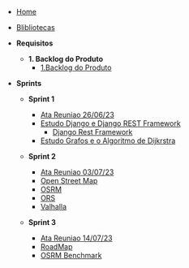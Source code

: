 - [Home](/)
- [Blibliotecas](./ferramentas.md)
- **Requisitos**

  - **1. Backlog do Produto**
    - [1.Backlog do Produto](./Requisitos/backlog.md)
- **Sprints**

  - **Sprint 1**

    - [Ata Reuniao 26/06/23](./AtaReuniao/AtaReuniao_2606.md)
    - [Estudo Django e Django REST Framework](./Estudos/Django.md)
      - [Django Rest Framework](./Aplicacao/DRF.md)
    - [Estudo Grafos e o Algoritmo de Dijkrstra](./Estudos/Grafos.md)
  - **Sprint 2**

    - [Ata Reuniao 03/07/23](./AtaReuniao/AtaReuniao_0307.md)
    - [Open Street Map](./Estudos/OpenStreetMap.md)
    - [OSRM](./Estudos/osrm.md)
    - [ORS](./Estudos/OpenRouteService.md)
    - [Valhalla](./Estudos/Valhalla.md)
  - **Sprint 3**
    - [Ata Reuniao 14/07/23](./AtaReuniao/AtaReuniao_1407.md)
    - [RoadMap](./RoadMap.md)
    - [OSRM Benchmark](./Estudos/BenchmarkOSRM.md)
